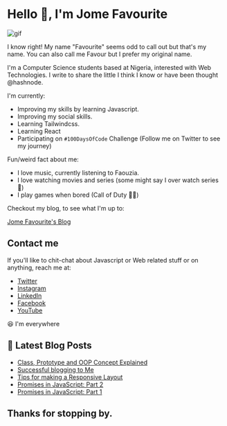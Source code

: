 # Hello 👋, I'm Jome Favourite

![gif](https://jomefavourite.github.io/Images/gif.gif)

I know right! My name "Favourite" seems odd to call out but that's my name. You can also call me Favour but I prefer my original name.

I'm a Computer Science students based at Nigeria, interested with Web Technologies.
I write to share the little I think I know or have been thought @hashnode.

I'm currently:

- Improving my skills by learning Javascript.
- Improving my social skills.
- Learning Tailwindcss.
- Learning React
- Participating on `#100DaysOfCode` Challenge (Follow me on Twitter to see my journey)

Fun/weird fact about me:

- I love music, currently listening to Faouzia.
- I love watching movies and series (some might say I over watch series 😬)
- I play games when bored (Call of Duty 🦸‍♂️)

Checkout my blog, to see what I'm up to:

[Jome Favourite's Blog](https://favouritejome.hashnode.dev/)

## Contact me

If you'll like to chit-chat about Javascript or Web related stuff or on anything, reach me at:

- [Twitter](https://twitter.com/FavouriteJome1)
- [Instagram](https://www.instagram.com/jomefavourite/)
- [LinkedIn](https://www.linkedin.com/in/jome-favourite-677766184/)
- [Facebook](https://web.facebook.com/jome.favourite)
- [YouTube](https://www.youtube.com/channel/UCpu-k4b78gcbMqxVARdTw4g?view_as=subscriber)

😆 I'm everywhere

## 📩 Latest Blog Posts

<!-- BLOG-POST-LIST:START -->
- [Class, Prototype and OOP Concept Explained](https://favouritejome.hashnode.dev/class-prototype-and-oop-concept-explained)
- [Successful blogging to Me](https://favouritejome.hashnode.dev/successful-blogging-to-me)
- [Tips for making a Responsive Layout](https://favouritejome.hashnode.dev/tips-for-making-a-responsive-layout)
- [Promises in JavaScript: Part 2](https://favouritejome.hashnode.dev/promises-in-javascript-part-2)
- [Promises in JavaScript: Part 1](https://favouritejome.hashnode.dev/promises-in-javascript-part-1)
<!-- BLOG-POST-LIST:END -->

## Thanks for stopping by.

<!--
- 👯 I’m looking to collaborate on ...
- 🤔 I’m looking for help with ...
- 💬 Ask me about ...
- 📫 How to reach me: ...
- 😄 Pronouns: ...
- ⚡ Fun fact: ...
-->
